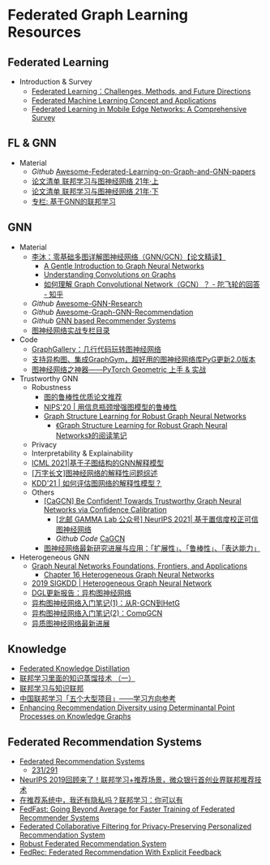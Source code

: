 # Federated Graph Learning Resources

## Federated Learning

- Introduction & Survey
  - [Federated Learning：Challenges, Methods, and Future Directions](https://arxiv.org/pdf/1908.07873)
  - [Federated Machine Learning Concept and Applications](https://arxiv.org/pdf/1902.04885)
  - [Federated Learning in Mobile Edge Networks: A Comprehensive Survey](https://arxiv.org/pdf/1909.11875)
<!-- Federated Learning with Diversified Preference for Humor Recognition -->

## FL & GNN

- Material
  - *Github* [Awesome-Federated-Learning-on-Graph-and-GNN-papers](https://github.com/topics/counterfactual-explanations)
  - [论文清单 联邦学习与图神经网络 21年·上](https://zhuanlan.zhihu.com/p/364602065)
  - [论文清单 联邦学习与图神经网络 21年·下](https://zhuanlan.zhihu.com/p/428104203)
  - [专栏: 基于GNN的联邦学习](https://www.zhihu.com/column/c_1439169871557328896)
  
## GNN

- Material
  - [李沐：零基础多图详解图神经网络（GNN/GCN）【论文精读】](https://www.bilibili.com/video/BV1iT4y1d7zP)
    - [A Gentle Introduction to Graph Neural Networks](https://distill.pub/2021/gnn-intro/)
    - [Understanding Convolutions on Graphs](https://distill.pub/2021/understanding-gnns/)
    - [如何理解 Graph Convolutional Network（GCN）？ - 陀飞轮的回答 - 知乎](https://www.zhihu.com/question/54504471/answer/2197371271)
  - *Github* [Awesome-GNN-Research](https://github.com/XunKaiLi/Awesome-GNN-Research)
  - *Github* [Awesome-Graph-GNN-Recommendation](https://github.com/huweibo/Awesome-Graph-GNN-Recommendation)
  - *Github* [GNN based Recommender Systems](https://github.com/tsinghua-fib-lab/GNN-Recommender-Systems)
  - [图神经网络实战专栏目录](https://zhuanlan.zhihu.com/p/419827839)
- Code
  - [GraphGallery：几行代码玩转图神经网络](https://zhuanlan.zhihu.com/p/419511954 "中山大学图学习团队开发的图神经网络基准模型库GraphGallery")
  - [支持异构图、集成GraphGym，超好用的图神经网络库PyG更新2.0版本](https://zhuanlan.zhihu.com/p/410246261)
  - [图神经网络之神器——PyTorch Geometric 上手 & 实战](https://zhuanlan.zhihu.com/p/94491664)
- Trustworthy GNN
  - Robustness
    - [图的鲁棒性优质论文推荐](https://zhuanlan.zhihu.com/p/427216281)
    - [NIPS'20 | 用信息瓶颈增强图模型的鲁棒性](https://zhuanlan.zhihu.com/p/401587745)
    - [Graph Structure Learning for Robust Graph Neural Networks](https://arxiv.org/abs/2005.10203)
      - [《Graph Structure Learning for Robust Graph Neural Networks》的阅读笔记](https://zhuanlan.zhihu.com/p/354937693)
  - Privacy
  - Interpretability & Explainability
  - [ICML 2021|基于子图结构的GNN解释模型](https://zhuanlan.zhihu.com/p/377245180)
  - [[万字长文]图神经网络的解释性问题综述](https://zhuanlan.zhihu.com/p/363075193)
  - [KDD'21 | 如何评估图网络的解释性模型？](https://zhuanlan.zhihu.com/p/418280505)
  - Others
    - [[CaGCN] Be Confident! Towards Trustworthy Graph Neural Networks via Confidence Calibration](https://arxiv.org/abs/2109.14285)
      - [[北邮 GAMMA Lab 公众号] NeurIPS 2021| 基于置信度校正可信图神经网络](https://mp.weixin.qq.com/s/cWgbKcxqTpULDdjW9BXCyA)
      - *Github Code* [CaGCN](https://github.com/BUPT-GAMMA/CaGCN)
    - [图神经网络最新研究进展与应用：「扩展性」、「鲁棒性」、「表达能力」](https://mp.weixin.qq.com/s?__biz=Mzg5MjY0NTQ1MQ==&mid=2247484431&idx=1&sn=b3f7caa7bae00781983a1143b2e7b30e&chksm=c03bbd2bf74c343dc2a4d6f9aaa4dc88bd6e15aa15a35bd27014f625d897339b1fa20509496b&token=1539325454&lang=zh_CN#rd)
- Heterogeneous GNN
  - [Graph Neural Networks Foundations, Frontiers, and Applications](https://graph-neural-networks.github.io/)
    - [Chapter 16 Heterogeneous Graph Neural Networks](https://graph-neural-networks.github.io/static/file/chapter16.pdf)
  - [2019 SIGKDD | Heterogeneous Graph Neural Network](https://dl.acm.org/doi/pdf/10.1145/3292500.3330961)
  - [DGL更新报告：异构图神经网络](https://www.jiqizhixin.com/articles/2019-10-14-5)
  - [异构图神经网络入门笔记(1)：从R-GCN到HetG](<https://zhuanlan.zhihu.com/p/395221075>)
  - [异构图神经网络入门笔记(2)：CompGCN](<https://zhuanlan.zhihu.com/p/400137386>)
  - [异质图神经网络最新进展](https://zhuanlan.zhihu.com/p/418280826)

## Knowledge

- [Federated Knowledge Distillation](https://arxiv.org/abs/2011.02367)
- [联邦学习里面的知识蒸馏技术 （一）](https://zhuanlan.zhihu.com/p/305988547)
- [联邦学习与知识联邦](https://zhuanlan.zhihu.com/p/383617540)
- [中国联邦学习「五个大型项目」——学习方向参考](https://zhuanlan.zhihu.com/p/383550479)
- [Enhancing Recommendation Diversity using Determinantal
Point Processes on Knowledge Graphs](https://dl.acm.org/doi/10.1145/3397271.3401213)

## Federated Recommendation Systems

- [Federated Recommendation Systems](https://link.springer.com/chapter/10.1007/978-3-030-63076-8_16)
  - [231/291](https://link.springer.com/content/pdf/10.1007%2F978-3-030-63076-8.pdf)
- [NeurIPS 2019回顾来了！联邦学习+推荐场景，微众银行首创业界联邦推荐技术](https://zhuanlan.zhihu.com/p/97826564)
- [在推荐系统中，我还有隐私吗？联邦学习：你可以有](https://zhuanlan.zhihu.com/p/301308667)
- [FedFast: Going Beyond Average for Faster Training of Federated Recommender Systems](https://dl.acm.org/doi/abs/10.1145/3394486.3403176)
- [Federated Collaborative Filtering for Privacy-Preserving Personalized Recommendation System](https://arxiv.org/abs/1901.09888)
- [Robust Federated Recommendation System](https://arxiv.org/abs/2006.08259)
- [FedRec: Federated Recommendation With Explicit Feedback](https://ieeexplore.ieee.org/abstract/document/9170754)
